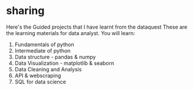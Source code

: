 # sharing
Here's the Guided projects that I have learnt from the dataquest
These are the learning materials for data analyst.
You will learn:
1. Fundamentals of python
2. Intermediate of python
3. Data structure - pandas & numpy
4. Data Visualization - matplotlib & seaborn
5. Data Cleaning and Analysis
6. API & webscraping
7. SQL for data science

